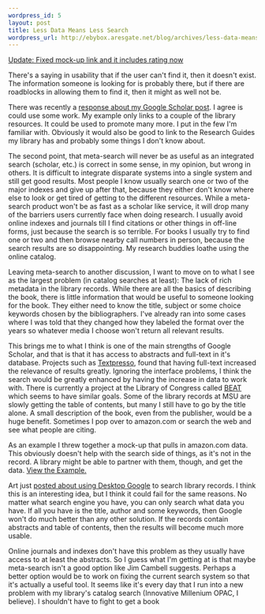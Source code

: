 ```yaml
--- 
wordpress_id: 5
layout: post
title: Less Data Means Less Search
wordpress_url: http://ebybox.aresgate.net/blog/archives/less-data-means-less-search/
---
```

<p><ins>Update: Fixed mock-up link and it includes rating now</ins></p>
<p>There's a saying in usability that if the user can't find it, then it doesn't exist. The information someone is looking for is probably there, but if there are roadblocks in allowing them to find it, then it might as well not be.</p>
<p>There was recently a <a href="http://sunsite.berkeley.edu/Web4Lib/archive/0411/0257.html">response about my Google Scholar post</a>. I agree is could use some work. My example only links to a couple of the library resources. It could be used to promote many more. I put in the few I'm familiar with. Obviously it would also be good to link to the Research Guides my library has and probably some things I don't know about.</p>
<p>The second point, that meta-search will never be as useful as an integrated search (scholar, etc.) is correct in some sense, in my opinion, but wrong in others. It is difficult to integrate disparate systems into a single system and still get good results. Most people I know usually search one or two of the major indexes and give up after that, because they either don't know where else to look or get tired of getting to the different resources. While a meta-search product won't be as fast as a scholar like service, it will drop many of the barriers users currently face when doing research. I usually avoid online indexes and journals till I find citations or other things in off-line forms, just because the search is so terrible. For books I usually try to find one or two and then browse nearby call numbers in person, because the search results are so disappointing. My research buddies loathe using the online catalog.</p>
<p>Leaving meta-search to another discussion, I want to move on to what I see as the largest problem (in catalog searches at least): The lack of rich metadata in the library records. While there are all the basics of describing the book, there is little information that would be useful to someone looking for the book. They either need to know the title, subject or some choice keywords chosen by the bibliographers. I've already ran into some cases where I was told that they changed how they labeled the format over the years so whatever media I choose won't return all relevant results.</p>
<p>This brings me to what I think is one of the main strengths of Google Scholar, and that is that it has access to abstracts and full-text in it's database. Projects such as <a href="http://www.plosbiology.org/plosonline/?request=get-document&doi=10.1371%2Fjournal.pbio.0020309">Textpresso</a>, found that having full-text increased the relevance of results greatly. Ignoring the interface problems, I think the search would be greatly enhanced by having the increase in data to work with. There is currently a project at the Library of Congress called <a href="http://www.loc.gov/catdir/beat/">BEAT</a> which seems to have similar goals. Some of the library records at MSU are slowly getting the table of contents, but many I still have to go by the title alone. A small description of the book, even from the publisher, would be a huge benefit. Sometimes I pop over to amazon.com or search the web and see what people are citing.</p>
<p>As an example I threw together a mock-up that pulls in amazon.com data. This obviously doesn't help with the search side of things, as it's not in the record. A library might be able to partner with them, though, and get the data. <a href="http://ebyryan-2.user.msu.edu/dev/magic/">View the Example.</a></p>
<p>Art just <a href="http://librarycog.uwindsor.ca:8087/artblog/librarycog/1101618279">posted about using Desktop Google</a> to search library records. I think this is an interesting idea, but I think it could fail for the same reasons. No matter what search engine you have, you can only search what data you have. If all you have is the title, author and some keywords, then Google won't do much better than any other solution. If the records contain abstracts and table of contents, then the results will become much more usable.</p>
<p>Online journals and indexes don't have this problem as they usually have access to at least the abstracts. So I guess what I'm getting at is that maybe meta-search isn't a good option like Jim Cambell suggests. Perhaps a better option would be to work on fixing the current search system so that it's actually a useful tool. It seems like it's every day that I run into a new problem with my library's catalog search (Innovative Millenium OPAC, I believe). I shouldn't have to fight to get a book</p>
